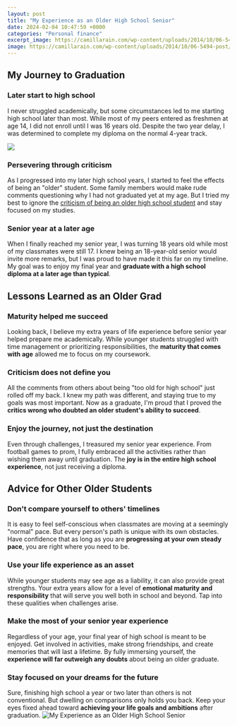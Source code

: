 ```yaml
---
layout: post
title: "My Experience as an Older High School Senior"
date: 2024-02-04 10:47:59 +0000
categories: "Personal finance"
excerpt_image: https://camillarain.com/wp-content/uploads/2014/10/06-5494-post/florida_high_school_senior_portrait_photographer-19(pp_w1200_h1800).jpg
image: https://camillarain.com/wp-content/uploads/2014/10/06-5494-post/florida_high_school_senior_portrait_photographer-19(pp_w1200_h1800).jpg
---
```


## My Journey to Graduation
### Later start to high school
I never struggled academically, but some circumstances led to me starting high school later than most. While most of my peers entered as freshmen at age 14, I did not enroll until I was 16 years old. Despite the two year delay, I was determined to complete my diploma on the normal 4-year track. 

![](https://2.bp.blogspot.com/-Y9AvoSX1lCw/UzGit5oA3kI/AAAAAAAAALc/cGFvN8B0C6g/s1600/IMG_0577_pp.JPG)
### Persevering through criticism 
As I progressed into my later high school years, I started to feel the effects of being an "older" student. Some family members would make rude comments questioning why I had not graduated yet at my age. But I tried my best to ignore the [criticism of being an older high school student](https://yt.io.vn/collection/ader) and stay focused on my studies. 
### Senior year at a later age
When I finally reached my senior year, I was turning 18 years old while most of my classmates were still 17. I knew being an 18-year-old senior would invite more remarks, but I was proud to have made it this far on my timeline. My goal was to enjoy my final year and **graduate with a high school diploma at a later age than typical**.
## Lessons Learned as an Older Grad
### Maturity helped me succeed 
Looking back, I believe my extra years of life experience before senior year helped prepare me academically. While younger students struggled with time management or prioritizing responsibilities, the **maturity that comes with age** allowed me to focus on my coursework. 
### Criticism does not define you
All the comments from others about being "too old for high school" just rolled off my back. I knew my path was different, and staying true to my goals was most important. Now as a graduate, I'm proud that I proved the **critics wrong who doubted an older student's ability to succeed**.
### Enjoy the journey, not just the destination  
Even through challenges, I treasured my senior year experience. From football games to prom, I fully embraced all the activities rather than wishing them away until graduation. The **joy is in the entire high school experience**, not just receiving a diploma.
## Advice for Other Older Students
### Don't compare yourself to others' timelines
It is easy to feel self-conscious when classmates are moving at a seemingly "normal" pace. But every person's path is unique with its own obstacles. Have confidence that as long as you are **progressing at your own steady pace**, you are right where you need to be.
### Use your life experience as an asset
While younger students may see age as a liability, it can also provide great strengths. Your extra years allow for a level of **emotional maturity and responsibility** that will serve you well both in school and beyond. Tap into these qualities when challenges arise. 
### Make the most of your senior year experience  
Regardless of your age, your final year of high school is meant to be enjoyed. Get involved in activities, make strong friendships, and create memories that will last a lifetime. By fully immersing yourself, the **experience will far outweigh any doubts** about being an older graduate.
### Stay focused on your dreams for the future
Sure, finishing high school a year or two later than others is not conventional. But dwelling on comparisons only holds you back. Keep your eyes fixed ahead toward **achieving your life goals and ambitions** after graduation.
![My Experience as an Older High School Senior](https://camillarain.com/wp-content/uploads/2014/10/06-5494-post/florida_high_school_senior_portrait_photographer-19(pp_w1200_h1800).jpg)